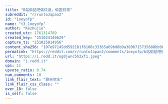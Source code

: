 ```yaml
---
title: "B站偷贴吧偷红迪，偷国日常"
subreddit: "r/runtoJapan2"
id: "1oeyofp"
name: "t3_1oeyofp"
author: "Kezhujie"
created_utc: 1761314789
created_key: "251024140629"
capture_ts: "251025014956"
content_sha256: "107e97145dd5921b1f6108c33365a69bd8b9a3896715735688bb9889e65da31e"
permalink: "https://reddit.com/r/runtoJapan2/comments/1oeyofp/b站偷贴吧偷红迪偷国日常/"
url: "https://i.redd.it/og0jwnc5h2xf1.jpeg"
domain: "i.redd.it"
ups: 11
upvote_ratio: 0.74
num_comments: 10
link_flair_text: "聊天吹水"
link_flair_css_class: ""
over_18: false
is_self: false
---
```


